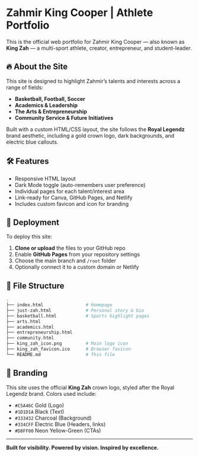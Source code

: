 
# Zahmir King Cooper | Athlete Portfolio

This is the official web portfolio for Zahmir King Cooper — also known as **King Zah** — a multi-sport athlete, creator, entrepreneur, and student-leader.

## 🔥 About the Site

This site is designed to highlight Zahmir’s talents and interests across a range of fields:
- **Basketball, Football, Soccer**
- **Academics & Leadership**
- **The Arts & Entrepreneurship**
- **Community Service & Future Initiatives**

Built with a custom HTML/CSS layout, the site follows the **Royal Legendz** brand aesthetic, including a gold crown logo, dark backgrounds, and electric blue callouts.

## 🛠 Features

- Responsive HTML layout
- Dark Mode toggle (auto-remembers user preference)
- Individual pages for each talent/interest area
- Link-ready for Canva, GitHub Pages, and Netlify
- Includes custom favicon and icon for branding

## 🚀 Deployment

To deploy this site:

1. **Clone or upload** the files to your GitHub repo
2. Enable **GitHub Pages** from your repository settings
3. Choose the main branch and `/root` folder
4. Optionally connect it to a custom domain or Netlify

## 📁 File Structure

```bash
.
├── index.html                # Homepage
├── just-zah.html             # Personal story & bio
├── basketball.html           # Sports highlight pages
├── arts.html
├── academics.html
├── entrepreneurship.html
├── community.html
├── king_zah_icon.png         # Main logo icon
├── king_zah_favicon.ico      # Browser favicon
└── README.md                 # This file
```

## 👑 Branding

This site uses the official **King Zah** crown logo, styled after the Royal Legendz brand. Colors used include:
- `#C5A46C` Gold (Logo)
- `#1D1D1A` Black (Text)
- `#333432` Charcoal (Background)
- `#334CFF` Electric Blue (Headers, links)
- `#D8FF00` Neon Yellow-Green (CTAs)

---

**Built for visibility. Powered by vision. Inspired by excellence.**
